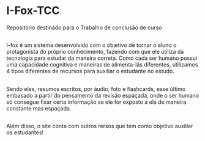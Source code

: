 # I-Fox-TCC
Repositório destinado para o Trabalho de conclusão de curso

##
I-fox é um sistema desenvolvido com o objetivo de tornar o aluno o protagonista do próprio conhecimento, fazendo com que ele utiliza da tecnologia para estudar da maneira correta. Como cada ser humano possui uma capacidade cognitiva e maneiras de alimenta-lás diferentes, utilizamos 4 tipos diferentes de recursos para auxiliar o estudante no estudo.
##
Sendo eles, resumos escritos, por áudio, foto e flashcards, esse último embasado a partir do pensamento da revisão espaçada, onde o ser humano só consegue fixar certa informação se ele for exposto a ela de maneira constante mas espaçada.
##
Além disso, o site conta com outros rersos que tem como objetivo auxiliar os estudantes!
